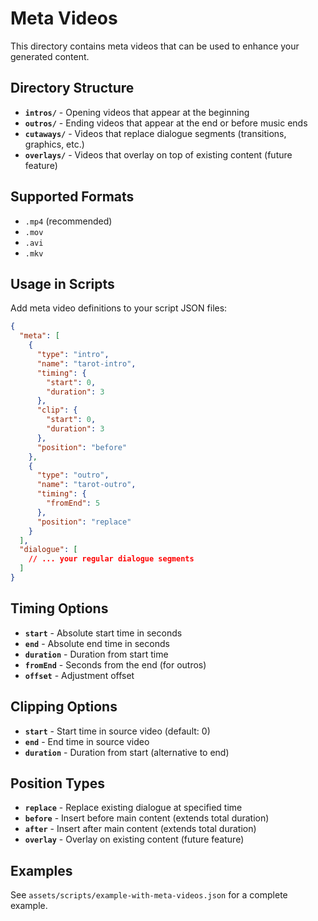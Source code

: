 # Meta Videos

This directory contains meta videos that can be used to enhance your generated content.

## Directory Structure

- **`intros/`** - Opening videos that appear at the beginning
- **`outros/`** - Ending videos that appear at the end or before music ends
- **`cutaways/`** - Videos that replace dialogue segments (transitions, graphics, etc.)
- **`overlays/`** - Videos that overlay on top of existing content (future feature)

## Supported Formats

- `.mp4` (recommended)
- `.mov`
- `.avi`
- `.mkv`

## Usage in Scripts

Add meta video definitions to your script JSON files:

```json
{
  "meta": [
    {
      "type": "intro",
      "name": "tarot-intro",
      "timing": {
        "start": 0,
        "duration": 3
      },
      "clip": {
        "start": 0,
        "duration": 3
      },
      "position": "before"
    },
    {
      "type": "outro", 
      "name": "tarot-outro",
      "timing": {
        "fromEnd": 5
      },
      "position": "replace"
    }
  ],
  "dialogue": [
    // ... your regular dialogue segments
  ]
}
```

## Timing Options

- **`start`** - Absolute start time in seconds
- **`end`** - Absolute end time in seconds  
- **`duration`** - Duration from start time
- **`fromEnd`** - Seconds from the end (for outros)
- **`offset`** - Adjustment offset

## Clipping Options

- **`start`** - Start time in source video (default: 0)
- **`end`** - End time in source video
- **`duration`** - Duration from start (alternative to end)

## Position Types

- **`replace`** - Replace existing dialogue at specified time
- **`before`** - Insert before main content (extends total duration)  
- **`after`** - Insert after main content (extends total duration)
- **`overlay`** - Overlay on existing content (future feature)

## Examples

See `assets/scripts/example-with-meta-videos.json` for a complete example.
